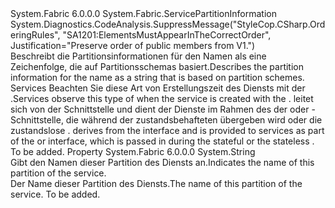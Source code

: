<Type Name="NamedPartitionInformation" FullName="System.Fabric.NamedPartitionInformation">
  <TypeSignature Language="C#" Value="public sealed class NamedPartitionInformation : System.Fabric.ServicePartitionInformation" />
  <TypeSignature Language="ILAsm" Value=".class public auto ansi sealed beforefieldinit NamedPartitionInformation extends System.Fabric.ServicePartitionInformation" />
  <TypeSignature Language="DocId" Value="T:System.Fabric.NamedPartitionInformation" />
  <TypeSignature Language="VB.NET" Value="Public NotInheritable Class NamedPartitionInformation&#xA;Inherits ServicePartitionInformation" />
  <TypeSignature Language="F#" Value="type NamedPartitionInformation = class&#xA;    inherit ServicePartitionInformation" />
  <AssemblyInfo>
    <AssemblyName>System.Fabric</AssemblyName>
    <AssemblyVersion>6.0.0.0</AssemblyVersion>
  </AssemblyInfo>
  <Base>
    <BaseTypeName>System.Fabric.ServicePartitionInformation</BaseTypeName>
  </Base>
  <Interfaces />
  <Attributes>
    <Attribute>
      <AttributeName>System.Diagnostics.CodeAnalysis.SuppressMessage("StyleCop.CSharp.OrderingRules", "SA1201:ElementsMustAppearInTheCorrectOrder", Justification="Preserve order of public members from V1.")</AttributeName>
    </Attribute>
  </Attributes>
  <Docs>
    <summary>
      <para><span data-ttu-id="4c665-101">Beschreibt die Partitionsinformationen für den Namen als eine Zeichenfolge, die auf Partitionsschemas basiert.</span><span class="sxs-lookup"><span data-stu-id="4c665-101">Describes the partition information for the name as a string that is based on partition schemes.</span></span>
            <span data-ttu-id="4c665-102">Services Beachten Sie diese Art von <see cref="T:System.Fabric.ServicePartitionInformation" /> Erstellungszeit des Diensts mit der <see cref="T:System.Fabric.Description.NamedPartitionSchemeDescription" />.</span><span class="sxs-lookup"><span data-stu-id="4c665-102">Services observe this type of <see cref="T:System.Fabric.ServicePartitionInformation" /> when the service is created with the <see cref="T:System.Fabric.Description.NamedPartitionSchemeDescription" />.</span></span> <span data-ttu-id="4c665-103"><see cref="T:System.Fabric.NamedPartitionInformation" />leitet sich von der <see cref="T:System.Fabric.IServicePartition" /> Schnittstelle und dient der Dienste im Rahmen des der <see cref="T:System.Fabric.IStatefulServicePartition" /> oder <see cref="T:System.Fabric.IStatelessServicePartition" /> -Schnittstelle, die während der zustandsbehafteten übergeben wird <see cref="M:System.Fabric.IStatefulServiceReplica.OpenAsync(System.Fabric.ReplicaOpenMode,System.Fabric.IStatefulServicePartition,System.Threading.CancellationToken)" /> oder die zustandslose <see cref="M:System.Fabric.IStatelessServiceInstance.OpenAsync(System.Fabric.IStatelessServicePartition,System.Threading.CancellationToken)" />.</span><span class="sxs-lookup"><span data-stu-id="4c665-103"><see cref="T:System.Fabric.NamedPartitionInformation" /> derives from the <see cref="T:System.Fabric.IServicePartition" /> interface and is provided to services as part of the <see cref="T:System.Fabric.IStatefulServicePartition" /> or <see cref="T:System.Fabric.IStatelessServicePartition" /> interface, which is passed in during the stateful <see cref="M:System.Fabric.IStatefulServiceReplica.OpenAsync(System.Fabric.ReplicaOpenMode,System.Fabric.IStatefulServicePartition,System.Threading.CancellationToken)" /> or the stateless <see cref="M:System.Fabric.IStatelessServiceInstance.OpenAsync(System.Fabric.IStatelessServicePartition,System.Threading.CancellationToken)" />.</span></span></para>
    </summary>
    <remarks>To be added.</remarks>
  </Docs>
  <Members>
    <Member MemberName="Name">
      <MemberSignature Language="C#" Value="public string Name { get; }" />
      <MemberSignature Language="ILAsm" Value=".property instance string Name" />
      <MemberSignature Language="DocId" Value="P:System.Fabric.NamedPartitionInformation.Name" />
      <MemberSignature Language="VB.NET" Value="Public ReadOnly Property Name As String" />
      <MemberSignature Language="F#" Value="member this.Name : string" Usage="System.Fabric.NamedPartitionInformation.Name" />
      <MemberType>Property</MemberType>
      <AssemblyInfo>
        <AssemblyName>System.Fabric</AssemblyName>
        <AssemblyVersion>6.0.0.0</AssemblyVersion>
      </AssemblyInfo>
      <ReturnValue>
        <ReturnType>System.String</ReturnType>
      </ReturnValue>
      <Docs>
        <summary>
          <para><span data-ttu-id="4c665-104">Gibt den Namen dieser Partition des Diensts an.</span><span class="sxs-lookup"><span data-stu-id="4c665-104">Indicates the name of this partition of the service.</span></span></para>
        </summary>
        <value>
          <para><span data-ttu-id="4c665-105">Der Name dieser Partition des Diensts.</span><span class="sxs-lookup"><span data-stu-id="4c665-105">The name of this partition of the service.</span></span></para>
        </value>
        <remarks>To be added.</remarks>
      </Docs>
    </Member>
  </Members>
</Type>